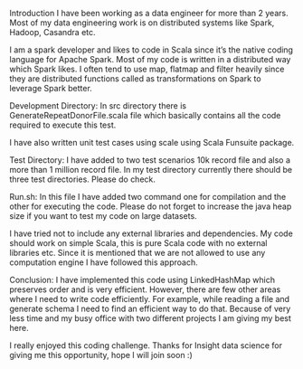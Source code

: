 Introduction
I have been working as a data engineer for more than 2 years. Most of my data engineering work is on distributed systems like Spark, Hadoop, Casandra etc.

I am a spark developer and likes to code in Scala since it’s the native coding language for Apache Spark. Most of my code is written in a distributed way which Spark likes. I often tend to use map, flatmap and filter heavily since they are distributed functions called as transformations on Spark to leverage Spark better.

Development Directory:
In src directory there is GenerateRepeatDonorFile.scala file which basically contains all the code required to execute this test.

I have also written unit test cases using scale using Scala Funsuite package.

Test Directory:
I have added to two test scenarios 10k record file and also a more than 1 million record file. In my test directory currently there should be three test directories. Please do check.

Run.sh:
In this file I have added two command one for compilation and the other for executing the code. Please do not forget to increase the java heap size if you want to test my code on large datasets.

I have tried not to include any external libraries and dependencies. My code should work on simple Scala, this is pure Scala code with no external libraries etc. Since it is mentioned that we are not allowed to use any computation engine I have followed this approach.

Conclusion:
I have implemented this code using LinkedHashMap which preserves order and is very efficient. However, there are few other areas where I need to write code efficiently. For example, while reading a file and generate schema I need to find an efficient way to do that. Because of very less time and my busy office with two different projects I am giving my best here.

I really enjoyed this coding challenge. Thanks for Insight data science for giving me this opportunity, hope I will join soon :)
